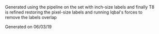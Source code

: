 Generated using the pipeline on the set with inch-size labels and finally T8 is refined restoring the pixel-size labels and running Iqbal's forces to remove the labels overlap

Generated on  06/03/19